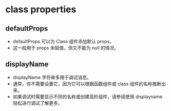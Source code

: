 # class properties

## defaultProps
- defaultProps 可以为 Class 组件添加默认 props。
- 这一般用于 props 未赋值，但又不能为 null 的情况。

## displayName
- displayName 字符串多用于调试消息。
- 通常，你不需要设置它，因为它可以根据函数组件或 class 组件的名称推断出来。
- 如果调试时需要显示不同的名称或创建高阶组件，请参阅使用 displayname 轻松进行调试了解更多。